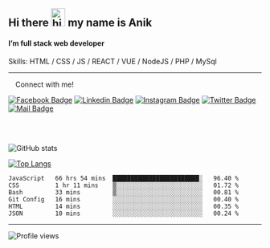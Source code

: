 ## Hi there <img src="https://user-images.githubusercontent.com/1303154/88677602-1635ba80-d120-11ea-84d8-d263ba5fc3c0.gif" width="28px" height="36" alt="hi"> my name is Anik

#### I’m full stack web developer

Skills:  HTML / CSS / JS / REACT / VUE / NodeJS / PHP / MySql


---

&emsp;Connect with me!

<a href="https://www.facebook.com/anik.aritro" target="_blank">![Facebook Badge](https://img.shields.io/badge/Facebook-1877F2?style=for-the-badge&logo=facebook&logoColor=white)</a> [![Linkedin Badge](https://img.shields.io/badge/LinkedIn-0077B5?style=for-the-badge&logo=linkedin&logoColor=white)](https://www.linkedin.com/in/anik-hossain540323/) [![Instagram Badge](https://img.shields.io/badge/Instagram-E4405F?style=for-the-badge&logo=instagram&logoColor=white)](https://www.instagram.com/aritro.anik) [![Twitter Badge](https://img.shields.io/badge/Twitter-1DA1F2?style=for-the-badge&logo=twitter&logoColor=white)](https://twitter.com/AritroAnik) [![Mail Badge](https://img.shields.io/badge/Gmail-D14836?style=for-the-badge&logo=gmail&logoColor=white)](mailto:anikhossain9120@gmail.com)

</br>
</br>


![GitHub stats](https://github-readme-stats.vercel.app/api?username=anik-hossain&show_icons=true&theme=monokai)

[![Top Langs](https://github-readme-stats.vercel.app/api/top-langs/?username=anik-hossain&layout=compact&theme=monokai)](https://github.com/anik-hossain)

<!--START_SECTION:waka-->

```text
JavaScript   66 hrs 54 mins  ████████████████████████░   96.40 %
CSS          1 hr 11 mins    ▒░░░░░░░░░░░░░░░░░░░░░░░░   01.72 %
Bash         33 mins         ▒░░░░░░░░░░░░░░░░░░░░░░░░   00.81 %
Git Config   16 mins         ░░░░░░░░░░░░░░░░░░░░░░░░░   00.40 %
HTML         14 mins         ░░░░░░░░░░░░░░░░░░░░░░░░░   00.35 %
JSON         10 mins         ░░░░░░░░░░░░░░░░░░░░░░░░░   00.24 %
```

<!--END_SECTION:waka-->
---

![Profile views](https://gpvc.arturio.dev/anik-hossain)  
